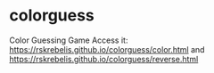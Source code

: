 # colorguess
Color Guessing Game
Access it: 
https://rskrebelis.github.io/colorguess/color.html 
and 
https://rskrebelis.github.io/colorguess/reverse.html
